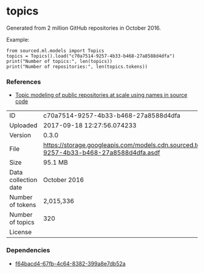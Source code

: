 # topics

Generated from 2 million GitHub repositories in October 2016.

Example:

```
from sourced.ml.models import Topics
topics = Topics().load("c70a7514-9257-4b33-b468-27a8588d4dfa")
print("Number of topics:", len(topics))
print("Number of repositories:", len(topics.tokens))
```

### References

* [Topic modeling of public repositories at scale using names in source code](https://arxiv.org/abs/1704.00135)

|    |    |
|:---|:---|
| ID       | c70a7514-9257-4b33-b468-27a8588d4dfa |
| Uploaded | 2017-09-18 12:27:56.074233 |
| Version  | 0.3.0 |
| File     | https://storage.googleapis.com/models.cdn.sourced.tech/models%2Ftopics%2Fc70a7514-9257-4b33-b468-27a8588d4dfa.asdf |
| Size     | 95.1 MB |
| Data collection date | October 2016 |
| Number of tokens | 2,015,336 |
| Number of topics | 320 |
| License  | [](undecided) |

### Dependencies

* [f64bacd4-67fb-4c64-8382-399a8e7db52a](/docfreq/f64bacd4-67fb-4c64-8382-399a8e7db52a.md)
